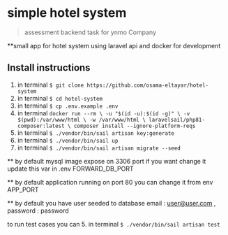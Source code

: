 # simple hotel system

>assessment backend task for ynmo Company

**small app for hotel system using laravel api and docker for development

## Install instructions

1. in terminal `$ git clone https://github.com/osama-eltayar/hotel-system`
2. in terminal `$ cd hotel-system`
3. in terminal  `$ cp .env.example .env`
4. in terminal  `docker run --rm \
   -u "$(id -u):$(id -g)" \
   -v $(pwd):/var/www/html \
   -w /var/www/html \
   laravelsail/php81-composer:latest \
   composer install --ignore-platform-reqs`
5. in terminal  `$ ./vendor/bin/sail artisan key:generate`
6. in terminal  `$ ./vendor/bin/sail up`
7. in terminal  `$ ./vendor/bin/sail artisan migrate --seed`

** by default mysql image expose on 3306 port if you want change it update this var in .env FORWARD_DB_PORT

** by default application running on port 80  you can change it from env APP_PORT 

** by default you have user seeded to database email : user@user.com , password : password

to run test cases you can
5. in terminal  `$ ./vendor/bin/sail artisan test`
